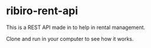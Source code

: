 # ribiro-rent-api
This is a REST API made in to help in rental management.

Clone and run in your computer to see how it works.

